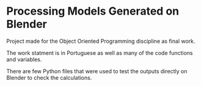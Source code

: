 # Processing Models Generated on Blender
 
Project made for the Object Oriented Programming discipline as final work.

The work statment is in Portuguese as well as many of the code functions and variables.

There are few Python files that were used to test the outputs directly on Blender to check the calculations.